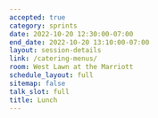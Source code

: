 ```yaml
---
accepted: true
category: sprints
date: 2022-10-20 12:30:00-07:00
end_date: 2022-10-20 13:10:00-07:00
layout: session-details
link: /catering-menus/
room: West Lawn at the Marriott
schedule_layout: full
sitemap: false
talk_slot: full
title: Lunch
---
```

